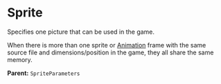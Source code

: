 # Sprite

Specifies one picture that can be used in the game.

When there is more than one sprite or [Animation](prototype:Animation) frame with the same source file and dimensions/position in the game, they all share the same memory.

**Parent:** `SpriteParameters`

